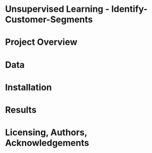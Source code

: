 # Unsupervised Learning - Identify-Customer-Segments
# Project Overview
# Data
# Installation
# Results
# Licensing, Authors, Acknowledgements
